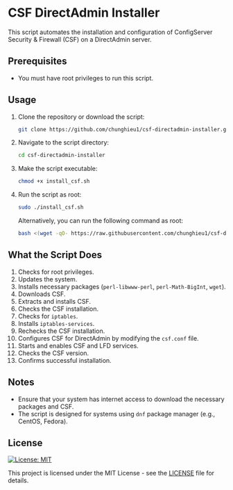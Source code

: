 # CSF DirectAdmin Installer

This script automates the installation and configuration of ConfigServer Security & Firewall (CSF) on a DirectAdmin server.

## Prerequisites

- You must have root privileges to run this script.

## Usage

1. Clone the repository or download the script:
    ```bash
    git clone https://github.com/chunghieu1/csf-directadmin-installer.git  
    ```
2. Navigate to the script directory:
    ```bash
    cd csf-directadmin-installer
    ```
3. Make the script executable:
    ```bash
    chmod +x install_csf.sh
    ```
4. Run the script as root:
    ```bash
    sudo ./install_csf.sh
    ```
    Alternatively, you can run the following command as root:
    ```bash 
    bash <(wget -qO- https://raw.githubusercontent.com/chunghieu1/csf-directadmin-installer/refs/heads/main/install_csf.sh)
    ```

## What the Script Does

1. Checks for root privileges.
2. Updates the system.
3. Installs necessary packages (`perl-libwww-perl`, `perl-Math-BigInt`, `wget`).
4. Downloads CSF.
5. Extracts and installs CSF.
6. Checks the CSF installation.
7. Checks for `iptables`.
8. Installs `iptables-services`.
9. Rechecks the CSF installation.
10. Configures CSF for DirectAdmin by modifying the `csf.conf` file.
11. Starts and enables CSF and LFD services.
12. Checks the CSF version.
13. Confirms successful installation.

## Notes

- Ensure that your system has internet access to download the necessary packages and CSF.
- The script is designed for systems using `dnf` package manager (e.g., CentOS, Fedora).

## License

[![License: MIT](https://img.shields.io/badge/License-MIT-yellow.svg)](LICENSE)

This project is licensed under the MIT License - see the [LICENSE](LICENSE) file for details.
